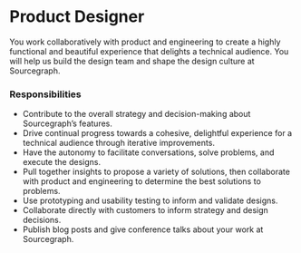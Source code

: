 # Product Designer

You work collaboratively with product and engineering to create a highly functional and beautiful experience that delights a technical audience. You will help us build the design team and shape the design culture at Sourcegraph.

### Responsibilities

- Contribute to the overall strategy and decision-making about Sourcegraph’s features.
- Drive continual progress towards a cohesive, delightful experience for a technical audience through iterative improvements.
- Have the autonomy to facilitate conversations, solve problems, and execute the designs.
- Pull together insights to propose a variety of solutions, then collaborate with product and engineering to determine the best solutions to problems.
- Use prototyping and usability testing to inform and validate designs.
- Collaborate directly with customers to inform strategy and design decisions.
- Publish blog posts and give conference talks about your work at Sourcegraph.
